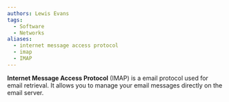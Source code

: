 ```yaml
---
authors: Lewis Evans
tags:
  - Software
  - Networks
aliases:
  - internet message access protocol
  - imap
  - IMAP
---
```

**Internet Message Access Protocol** (IMAP) is a email protocol used for email retrieval. It allows you to manage your email messages directly on the email server.